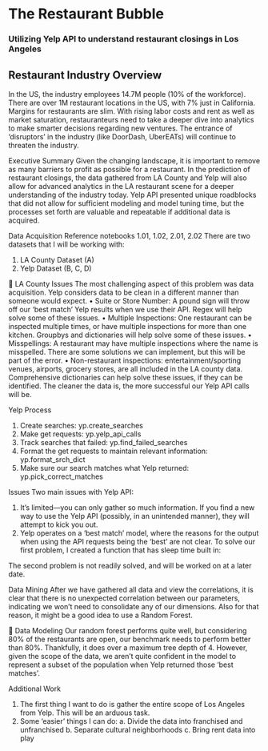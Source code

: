 # The Restaurant Bubble
### Utilizing Yelp API to understand restaurant closings in Los Angeles


## Restaurant Industry Overview
In the US, the industry employees 14.7M people (10% of the workforce).  There are over 1M restaurant locations in the US, with 7% just in California.
Margins for restaurants are slim. With rising labor costs and rent as well as market saturation, restauranteurs need to take a deeper dive into analytics to make smarter decisions regarding new ventures. The entrance of ‘disruptors’ in the industry (like DoorDash, UberEATs) will continue to threaten the industry.

Executive Summary
Given the changing landscape, it is important to remove as many barriers to profit as possible for a restaurant. In the prediction of restaurant closings, the data gathered from LA County and Yelp will also allow for advanced analytics in the LA restaurant scene for a deeper understanding of the industry today. Yelp API presented unique roadblocks that did not allow for sufficient modeling and model tuning time, but the processes set forth are valuable and repeatable if additional data is acquired.  

Data Acquisition
Reference notebooks 1.01, 1.02, 2.01, 2.02
There are two datasets that I will be working with:
1)	LA County Dataset (A)
2)	Yelp Dataset (B, C, D)





LA County 
Issues
The most challenging aspect of this problem was data acquisition. Yelp considers data to be clean in a different manner than someone would expect.
•	Suite or Store Number: A pound sign will throw off our ‘best match’ Yelp results when we use their API. Regex will help solve some of these issues.
•	Multiple Inspections: One restaurant can be inspected multiple times, or have multiple inspections for more than one kitchen. Groupbys and dictionaries will help solve some of these issues.
•	Misspellings: A restaurant may have multiple inspections where the name is misspelled. There are some solutions we can implement, but this will be part of the error.
•	Non-restaurant inspections: entertainment/sporting venues, airports, grocery stores, are all included in the LA county data. Comprehensive dictionaries can help solve these issues, if they can be identified.
The cleaner the data is, the more successful our Yelp API calls will be. 

Yelp
Process
1.	Create searches: yp.create_searches
2.	Make get requests: yp.yelp_api_calls
3.	Track searches that failed: yp.find_failed_searches
4.	Format the get requests to maintain relevant information: yp.format_srch_dict
5.	Make sure our search matches what Yelp returned: yp.pick_correct_matches

Issues
Two main issues with Yelp API:
1)	It’s limited—you can only gather so much information. If you find a new way to use the Yelp API (possibly, in an unintended manner), they will attempt to kick you out.
2)	Yelp operates on a ‘best match’ model, where the reasons for the output when using the API requests being the ‘best’ are not clear.
To solve our first problem, I created a function that has sleep time built in:

The second problem is not readily solved, and will be worked on at a later date.

Data Mining
After we have gathered all data and view the correlations, it is clear that there is no unexpected correlation between our parameters, indicating we won’t need to consolidate any of our dimensions. Also for that reason, it might be a good idea to use a Random Forest.


Data Modeling
Our random forest performs quite well, but considering 80% of the restaurants are open, our benchmark needs to perform better than 80%. Thankfully, it does over a maximum tree depth of 4. However, given the scope of the data, we aren’t quite confident in the model to represent a subset of the population when Yelp returned those ‘best matches’. 

Additional Work
1)	The first thing I want to do is gather the entire scope of Los Angeles from Yelp. This will be an arduous task.
2)	Some ‘easier’ things I can do:
a.	Divide the data into franchised and unfranchised
b.	Separate cultural neighborhoods
c.	Bring rent data into play
